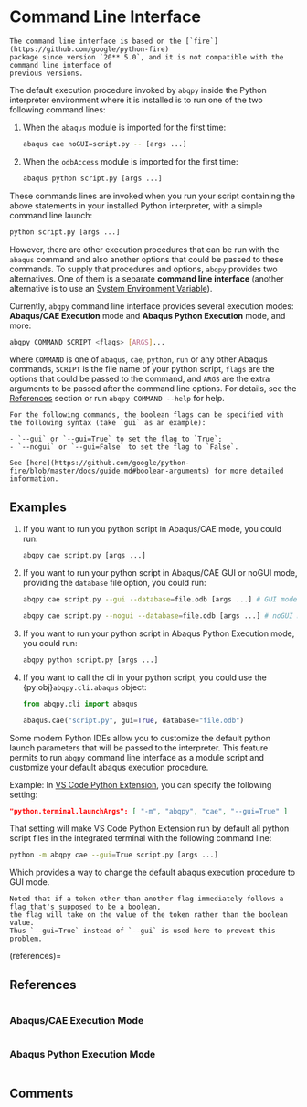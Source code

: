 # Command Line Interface

```{warning}
The command line interface is based on the [`fire`](https://github.com/google/python-fire)
package since version `20**.5.0`, and it is not compatible with the command line interface of
previous versions.
```

The default execution procedure invoked by `abqpy` inside the Python interpreter
environment where it is installed is to run one of the two following command lines:

1. When the `abaqus` module is imported for the first time:

   ```sh
   abaqus cae noGUI=script.py -- [args ...]
   ```

2. When the `odbAccess` module is imported for the first time:

   ```sh
   abaqus python script.py [args ...]
   ```

These commands lines are invoked when you run your script containing the above
statements in your installed Python interpreter, with a simple command line launch:

```sh
python script.py [args ...]
```

However, there are other execution procedures that can be run with the `abaqus`
command and also another options that could be passed to these commands. To supply
that procedures and options, `abqpy` provides two alternatives. One of them is a
separate **command line interface** (another alternative is to use an
[System Environment Variable](envvars.md)).

Currently, `abqpy` command line interface provides several execution modes: **Abaqus/CAE
Execution** mode and **Abaqus Python Execution** mode, and more:

```sh
abqpy COMMAND SCRIPT <flags> [ARGS]...
```

where `COMMAND` is one of `abaqus`, `cae`, `python`, `run` or any other Abaqus commands,
`SCRIPT` is the file name of your python script, `flags` are the options that could be
passed to the command, and `ARGS` are the extra arguments to be passed after the command
line options. For details, see the [References](#references) section or run
`abqpy COMMAND --help` for help.

```{note}
For the following commands, the boolean flags can be specified with the following syntax (take `gui` as an example):

- `--gui` or `--gui=True` to set the flag to `True`;
- `--nogui` or `--gui=False` to set the flag to `False`.

See [here](https://github.com/google/python-fire/blob/master/docs/guide.md#boolean-arguments) for more detailed information.
```

## Examples

1. If you want to run you python script in Abaqus/CAE mode, you could run:

   ```sh
   abqpy cae script.py [args ...]
   ```

2. If you want to run your python script in Abaqus/CAE GUI or noGUI mode, providing
   the `database` file option, you could run:

   ```sh
   abqpy cae script.py --gui --database=file.odb [args ...] # GUI mode

   abqpy cae script.py --nogui --database=file.odb [args ...] # noGUI mode
   ```

3. If you want to run your python script in Abaqus Python Execution mode, you could run:

   ```sh
   abqpy python script.py [args ...]
   ```

4. If you want to call the cli in your python script, you could use the
   {py:obj}`abqpy.cli.abaqus` object:

   ```python
   from abqpy.cli import abaqus

   abaqus.cae("script.py", gui=True, database="file.odb")
   ```

Some modern Python IDEs allow you to customize the default python launch parameters
that will be passed to the interpreter. This feature permits to run `abqpy` command line
interface as a module script and customize your default abaqus execution procedure.

Example: In
[VS Code Python Extension](https://marketplace.visualstudio.com/items?itemName=ms-python.python),
you can specify the following setting:

```json
"python.terminal.launchArgs": [ "-m", "abqpy", "cae", "--gui=True" ]
```

That setting will make VS Code Python Extension run by default all python script
files in the integrated terminal with the following command line:

```sh
python -m abqpy cae --gui=True script.py [args ...]
```

Which provides a way to change the default abaqus execution procedure to GUI mode.

```{warning}
Noted that if a token other than another flag immediately follows a flag that's supposed to be a boolean,
the flag will take on the value of the token rather than the boolean value.
Thus `--gui=True` instead of `--gui` is used here to prevent this problem.
```

(references)=

## References

```{command-output} abqpy

```

### Abaqus/CAE Execution Mode

```{command-output} abqpy cae --help

```

### Abaqus Python Execution Mode

```{command-output} abqpy python --help

```

## Comments

<script
   type="text/javascript"
   src="https://utteranc.es/client.js"
   async="async"
   repo="haiiliin/abqpy"
   issue-term="pathname"
   theme="github-light"
   label="💬 comment"
   crossorigin="anonymous"
/>
